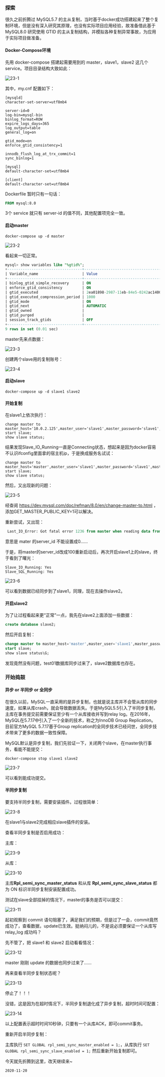 ### 探索

很久之前折腾过 MySQL5.7 的主从复制，当时基于docker成功搭建起来了整个复制环境，但是没有深入研究其原理，也没有实际项目应用经验，故准备借此基于 MySQL8.0 研究使用 GTID 的主从复制结构，并模拟各种复制异常事故，为应用于实际项目做准备。

#### Docker-Compose环境

先用 docker-compose 搭建起需要用到的 master，slave1，slave2 这几个 service。项目目录结构大致如此：

![23-1](images/23-1.png)

其中，my.cnf 配置如下：

```mysql
[mysqld]
character-set-server=utf8mb4

server-id=0
log-bin=mysql-bin
binlog_format=ROW
expire_logs_days=365
log_output=table
general_log=on

gtid_mode=on
enforce_gtid_consistency=1

innodb_flush_log_at_trx_commit=1
sync_binlog=1

[mysql]
default-character-set=utf8mb4

[client]
default-character-set=utf8mb4
```

Dockerfile 暂时只有一句话：

```dockerfile
FROM mysql:8.0
```

3个 service 就只有 server-id 的值不同，其他配置项完全一致。

#### 启动master

```shell
docker-compose up -d master
```

![23-2](images/23-2.png)

看起来一切正常。

```sql
mysql> show variables like "%gtid%";
+----------------------------------+------------------------------------------+
| Variable_name                    | Value                                    |
+----------------------------------+------------------------------------------+
| binlog_gtid_simple_recovery      | ON                                       |
| enforce_gtid_consistency         | ON                                       |
| gtid_executed                    | 2ea01898-2987-11eb-84e5-0242ac140002:1-5 |
| gtid_executed_compression_period | 1000                                     |
| gtid_mode                        | ON                                       |
| gtid_next                        | AUTOMATIC                                |
| gtid_owned                       |                                          |
| gtid_purged                      |                                          |
| session_track_gtids              | OFF                                      |
+----------------------------------+------------------------------------------+
9 rows in set (0.01 sec)
```

master先来点数据：

![23-3](images/23-3.png)

创建两个slave用的复制账号：

![23-4](images/23-4.png)

#### 启动slave

```shell
docker-compose up -d slave1 slave2
```

#### 开始复制

在slave1上依次执行：

```
change master to master_host='10.0.2.125',master_user='slave1',master_password='slave1',master_auto_position=1;
start slave;
show slave status;
```

结果发现Slave_IO_Running一直是Connecting状态，想起来是因为docker容易不认识ifconfig里面拿的宿主机ip，于是换成服务名试试：

```
change master to master_host='master',master_user='slave1',master_password='slave1',master_auto_position=1;
start slave;
show slave status;
```

然后，又出现新的问题：

![23-5](images/23-5.png)

经查阅 https://dev.mysql.com/doc/refman/8.0/en/change-master-to.html ，添加GET_MASTER_PUBLIC_KEY=1可以解决。

重新尝试，又出现：

```sql
 Last_IO_Error: Got fatal error 1236 from master when reading data from binary log: 'Misconfigured master - master server_id is 0'
```

意思是 mater 的server_id 不能设置成0……

于是，将master的server_id改成100重新启动后，再次开启slave1上的slave，终于看到了曙光：

```
Slave_IO_Running: Yes
Slave_SQL_Running: Yes
```

![23-6](images/23-6.png)

可以看到数据已经同步到了slave1，同理，现在去操作slave2。

#### 开启slave2

为了让过程看起来更“正常”一点，我先在slave2上面添加一些数据：

```sql
create database slave2;
```

然后开启复制：

```sql
change master to master_host='master',master_user='slave1',master_password='slave1',master_auto_position=1,GET_MASTER_PUBLIC_KEY=1;
start slave;
show slave status\G;
```

发现竟然没有问题，test01数据库同步过来了，slave2数据库也存在。

### 开始捣鼓

#### 异步 or 半同步 or 全同步

在很久以前，MySQL一直采用的是异步复制，也就是说主库并不会管从库的同步速度，如果从库crash，就会导致数据丢失。于是MySQL5.5引入了半同步复制，主库在事务提交前需要保证至少有一个从库接收并写到relay log。在2016年，MySQL在5.7.17中引入了一个全新的技术，称之为InnoDB Group Replication。目前官方MySQL 5.7.17基于Group replication的全同步技术已经问世，全同步技术带来了更多的数据一致性保障。

MySQL默认是异步复制，我们先验证一下，关闭两个slave，在master执行事务，看能不能提交：

```
docker-compose stop slave1 slave2
```

![23-7](images/23-7.png)

可以看到能成功提交。

#### 半同步复制

要支持半同步复制，需要安装插件。过程很简单：

![23-8](images/23-8.png)

在slave1与slave2完成相应slave插件的安装。

查看半同步复制是否启用成功：

主库：

![23-9](images/23-9.png)

从库：

![23-10](images/23-10.png)

主库**Rpl_semi_sync_master_status** 和从库 **Rpl_semi_sync_slave_status** 都为 ON 标识半同步复制安装配置成功。

测试在slave全部挂掉的情况下，master的事务是否可以提交：

![23-11](images/23-11.png)

起初观察到 commit 语句阻塞了，满足我们的预期，但是过了一会，commit竟然成功了，查看数据，update已生效。挺纳闷儿的，不是说必须要保证一个从库写 relay_log 成功吗？

先不管了，把 slave1 和 slave2 启动看看情况：

![23-12](images/23-12.png)

master 刚刚 update 的数据也同步过来了……

再来查看半同步复制状态呢？

![23-13](images/23-13.png)

停止了！！！

没错，这是因为在超时情况下，半同步复制退化成了异步复制，超时时间可配置：

![23-14](images/23-14.png)

以上配置表示超时时间10秒钟，只要有一个从库ACK，即可commit事务。

重新开启半同步复制：

主库执行 ```SET GLOBAL rpl_semi_sync_master_enabled = 1;```，从库执行 ```SET GLOBAL rpl_semi_sync_slave_enabled = 1;``` 然后重新开始复制即可。

今天就先折腾到这里，改天继续来~

```2020-11-20```



